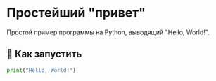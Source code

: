 # Простейший "привет"

Простой пример программы на Python, выводящий "Hello, World!".

## 📌 Как запустить

```python
print("Hello, World!")
